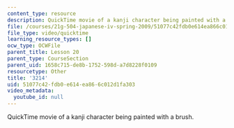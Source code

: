 ```yaml
---
content_type: resource
description: QuickTime movie of a kanji character being painted with a brush.
file: /courses/21g-504-japanese-iv-spring-2009/51077c42fdb0e614ea866c012d1fa303_3214.mov
file_type: video/quicktime
learning_resource_types: []
ocw_type: OCWFile
parent_title: Lesson 20
parent_type: CourseSection
parent_uid: 1658c715-de8b-1752-598d-a7d8228f0109
resourcetype: Other
title: '3214'
uid: 51077c42-fdb0-e614-ea86-6c012d1fa303
video_metadata:
  youtube_id: null
---
```

QuickTime movie of a kanji character being painted with a brush.